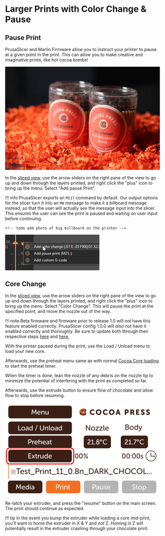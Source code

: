 # Larger Prints with Color Change & Pause

## Pause Print

PrusaSlicer and Marlin Firmware allow you to instruct your printer to pause at a given point in the print.  This can allow you to make creative and imaginative prints, like hot cocoa bombs! <!-- TODO link hot chocolate cocoa bombs and/or add photos. -->

![](../img/advanced/hotcocoabomb.jpg)

In the [sliced view](../101/Slicer.md#sliced-view--preview-view), use the arrow sliders on the right pane of the view to go up and down through the layers printed, and right click the "plus" icon to bring up the menu. Select "Add pause Print".

!!! info
    PrusaSlicer exports an `M117` command by default.  Our output options for the slicer turn it into an `M0` message to make it a billboard message instead, so that the user will actually *see* the message input into the slicer.  This ensures the user can see the print is paused and waiting on user input before continuing.

    <!-- todo add photo of big billboard on the printer -->

![](../img/printer/pauseprint.png)

## Core Change

In the [sliced view](../101/Slicer.md#sliced-view--preview-view), use the arrow sliders on the right pane of the view to go up and down through the layers printed, and right click the "plus" icon to bring up the menu. Select "Color Change".  This will pause the print at the specified point, and move the nozzle out of the way.

!!! note
    Beta firmware and firmware prior to release 1.0 will not have this feature enabled correctly.  PrusaSlicer config 1.0.0 will *also* not have it enabled correctly and thoroughly.  Be sure to update both through their respective steps [here](../Advanced/Flashing.md) and [here.](../Printer/SlicerSetup.md#configuration-wizard)

With the printer paused during the print, use the Load / Unload menu to load your new core.

Afterwards, use the preheat menu same as with normal [Cocoa Core loading](../Printer/Loading.md) to start the preheat timer.

When the timer is done, lean the nozzle of any debris on the nozzle tip to minimize the potential of interfering with the print as completed so far.

Afterwards, use the extrude button to ensure flow of chocolate and allow flow to stop before resuming.

![](../img/printer/extrude_button_menu.png)

Re-latch your extruder, and press the "resume" button on the main screen.  The print should continue as expected.

!!! tip
    In the event you bump the extruder while loading a core mid-print, you'll want to home the extruder in X & Y and *not* Z.  Homing in Z will potentially result in the extruder crashing through your chocolate print.